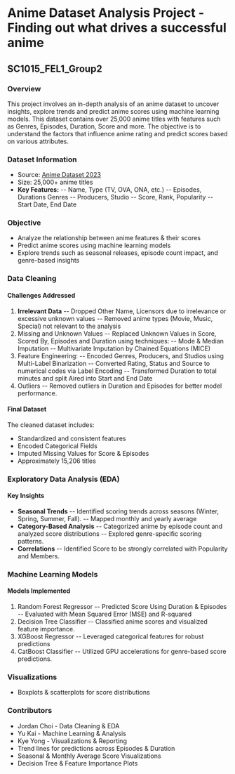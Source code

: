 # Anime Dataset Analysis Project - Finding out what drives a successful anime
## SC1015_FEL1_Group2

### Overview
This project involves an in-depth analysis of an anime dataset to uncover insights, explore trends and predict anime scores using machine learning models. This dataset contains over 25,000 anime titles with features such as Genres, Episodes, Duration, Score and more. The objective is to understand the factors that influence anime rating and predict scores based on various attributes.

### Dataset Information
- Source: [Anime Dataset 2023](https://www.kaggle.com/datasets/dbdmobile/myanimelist-dataset/data)
- Size: 25,000+ anime titles
- **Key Features:**
  -- Name, Type (TV, OVA, ONA, etc.)
  -- Episodes, Durations Genres
  -- Producers, Studio
  -- Score, Rank, Popularity
  -- Start Date, End Date

### Objective
- Analyze the relationship between anime features & their scores
- Predict anime scores using machine learning models
- Explore trends such as seasonal releases, episode count impact, and genre-based insights

### Data Cleaning
#### Challenges Addressed
1. **Irrelevant Data**
   -- Dropped Other Name, Licensors due to irrelevance or excessive unknown values
   -- Removed anime types (Movie, Music, Special) not relevant to the analysis
2. Missing and Unknown Values
   -- Replaced Unknown Values in Score, Scored By, Episodes and Duration using techniques:
   -- Mode & Median Imputation
   -- Multivariate Imputation by Chained Equations (MICE)
3. Feature Engineering:
   -- Encoded Genres, Producers, and Studios using Multi-Label Binarization
   -- Converted Rating, Status and Source to numerical codes via Label Encoding
   -- Transformed Duration to total minutes and split Aired into Start and End Date
4. Outliers
   -- Removed outliers in Duration and Episodes for better model performance.

#### Final Dataset
The cleaned dataset includes:
- Standardized and consistent features
- Encoded Categorical Fields
- Imputed Missing Values for Score & Episodes
- Approximately 15,206 titles

### Exploratory Data Analysis (EDA)
#### Key Insights
- **Seasonal Trends**
  -- Identified scoring trends across seasons (Winter, Spring, Summer, Fall).
  -- Mapped monthly and yearly average
- **Category-Based Analysis**
  -- Categorized anime by episode count and analyzed score distributions
  -- Explored genre-specific scoring patterns.
- **Correlations**
  -- Identified Score to be strongly correlated with Popularity and Members.

### Machine Learning Models
#### Models Implemented
1. Random Forest Regressor
   -- Predicted Score Using Duration & Episodes
   -- Evaluated with Mean Squared Error (MSE) and R-squared
2. Decision Tree Classifier
   -- Classified anime scores and visualized feature importance.
3. XGBoost Regressor
   -- Leveraged categorical features for robust predictions
4. CatBoost Classifier
   -- Utilized GPU accelerations for genre-based score predictions.

### Visualizations
- Boxplots & scatterplots for score distributions

### Contributors
- Jordan Choi - Data Cleaning & EDA
- Yu Kai - Machine Learning & Analysis
- Kye Yong - Visualizations & Reporting
- Trend lines for predictions across Episodes & Duration
- Seasonal & Monthly Average Score Visualizations
- Decision Tree & Feature Importance Plots
   
 
